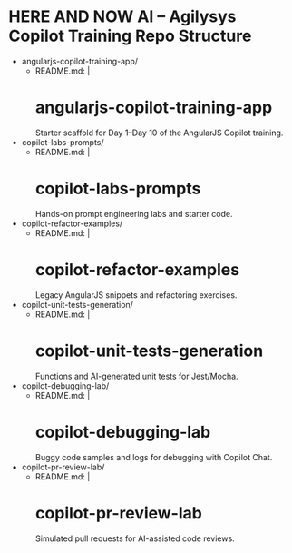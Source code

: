 # HERE AND NOW AI – Agilysys Copilot Training Repo Structure

<!--
  This Gemini MD file will instruct Google Gemini CLI to create the following folders
  and initialize them with a README.md stub.
-->

- angularjs-copilot-training-app/
  - README.md: |
      # angularjs-copilot-training-app
      Starter scaffold for Day 1–Day 10 of the AngularJS Copilot training.
- copilot-labs-prompts/
  - README.md: |
      # copilot-labs-prompts
      Hands-on prompt engineering labs and starter code.
- copilot-refactor-examples/
  - README.md: |
      # copilot-refactor-examples
      Legacy AngularJS snippets and refactoring exercises.
- copilot-unit-tests-generation/
  - README.md: |
      # copilot-unit-tests-generation
      Functions and AI-generated unit tests for Jest/Mocha.
- copilot-debugging-lab/
  - README.md: |
      # copilot-debugging-lab
      Buggy code samples and logs for debugging with Copilot Chat.
- copilot-pr-review-lab/
  - README.md: |
      # copilot-pr-review-lab
      Simulated pull requests for AI-assisted code reviews.
